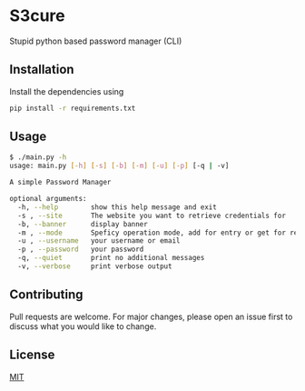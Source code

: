 # S3cure
Stupid python based password manager (CLI)

## Installation

Install the dependencies using

```bash
pip install -r requirements.txt
```

## Usage

```bash
$ ./main.py -h
usage: main.py [-h] [-s] [-b] [-m] [-u] [-p] [-q | -v]

A simple Password Manager

optional arguments:
  -h, --help        show this help message and exit
  -s , --site       The website you want to retrieve credentials for
  -b, --banner      display banner
  -m , --mode       Speficy operation mode, add for entry or get for retrieval
  -u , --username   your username or email
  -p , --password   your password
  -q, --quiet       print no additional messages
  -v, --verbose     print verbose output
```

## Contributing
Pull requests are welcome. For major changes, please open an issue first to discuss what you would like to change.

## License
[MIT](https://choosealicense.com/licenses/mit/)
